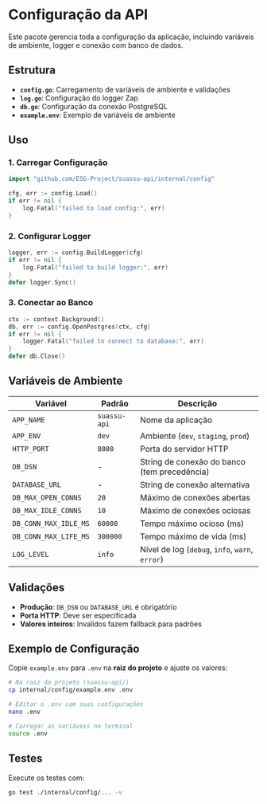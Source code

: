 # Configuração da API

Este pacote gerencia toda a configuração da aplicação, incluindo variáveis de ambiente, logger e conexão com banco de dados.

## Estrutura

- **`config.go`**: Carregamento de variáveis de ambiente e validações
- **`log.go`**: Configuração do logger Zap
- **`db.go`**: Configuração da conexão PostgreSQL
- **`example.env`**: Exemplo de variáveis de ambiente

## Uso

### 1. Carregar Configuração

```go
import "github.com/ESG-Project/suassu-api/internal/config"

cfg, err := config.Load()
if err != nil {
    log.Fatal("failed to load config:", err)
}
```

### 2. Configurar Logger

```go
logger, err := config.BuildLogger(cfg)
if err != nil {
    log.Fatal("failed to build logger:", err)
}
defer logger.Sync()
```

### 3. Conectar ao Banco

```go
ctx := context.Background()
db, err := config.OpenPostgres(ctx, cfg)
if err != nil {
    logger.Fatal("failed to connect to database:", err)
}
defer db.Close()
```

## Variáveis de Ambiente

| Variável              | Padrão       | Descrição                                       |
| --------------------- | ------------ | ----------------------------------------------- |
| `APP_NAME`            | `suassu-api` | Nome da aplicação                               |
| `APP_ENV`             | `dev`        | Ambiente (`dev`, `staging`, `prod`)             |
| `HTTP_PORT`           | `8080`       | Porta do servidor HTTP                          |
| `DB_DSN`              | -            | String de conexão do banco (tem precedência)    |
| `DATABASE_URL`        | -            | String de conexão alternativa                   |
| `DB_MAX_OPEN_CONNS`   | `20`         | Máximo de conexões abertas                      |
| `DB_MAX_IDLE_CONNS`   | `10`         | Máximo de conexões ociosas                      |
| `DB_CONN_MAX_IDLE_MS` | `60000`      | Tempo máximo ocioso (ms)                        |
| `DB_CONN_MAX_LIFE_MS` | `300000`     | Tempo máximo de vida (ms)                       |
| `LOG_LEVEL`           | `info`       | Nível de log (`debug`, `info`, `warn`, `error`) |

## Validações

- **Produção**: `DB_DSN` ou `DATABASE_URL` é obrigatório
- **Porta HTTP**: Deve ser especificada
- **Valores inteiros**: Invalidos fazem fallback para padrões

## Exemplo de Configuração

Copie `example.env` para `.env` na **raiz do projeto** e ajuste os valores:

```bash
# Na raiz do projeto (suassu-api/)
cp internal/config/example.env .env

# Editar o .env com suas configurações
nano .env

# Carregar as variáveis no terminal
source .env
```

## Testes

Execute os testes com:

```bash
go test ./internal/config/... -v
```
